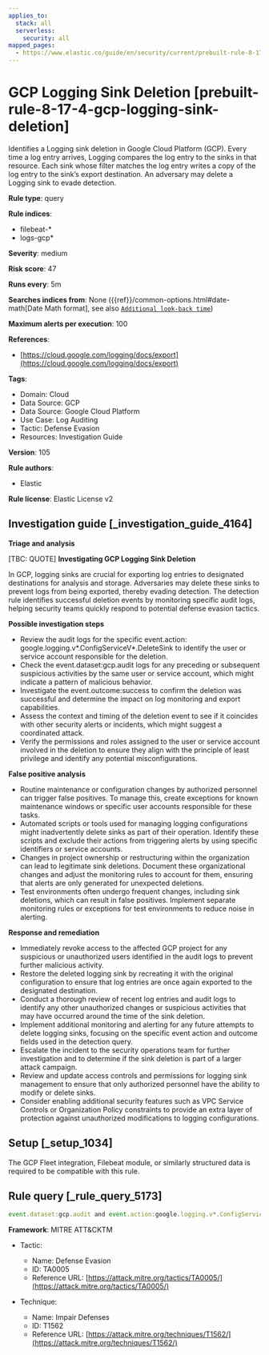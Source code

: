 ```yaml
---
applies_to:
  stack: all
  serverless:
    security: all
mapped_pages:
  - https://www.elastic.co/guide/en/security/current/prebuilt-rule-8-17-4-gcp-logging-sink-deletion.html
---
```


# GCP Logging Sink Deletion [prebuilt-rule-8-17-4-gcp-logging-sink-deletion]

Identifies a Logging sink deletion in Google Cloud Platform (GCP). Every time a log entry arrives, Logging compares the log entry to the sinks in that resource. Each sink whose filter matches the log entry writes a copy of the log entry to the sink’s export destination. An adversary may delete a Logging sink to evade detection.

**Rule type**: query

**Rule indices**:

* filebeat-*
* logs-gcp*

**Severity**: medium

**Risk score**: 47

**Runs every**: 5m

**Searches indices from**: None ({{ref}}/common-options.html#date-math[Date Math format], see also [`Additional look-back time`](docs-content://solutions/security/detect-and-alert/create-detection-rule.md#rule-schedule))

**Maximum alerts per execution**: 100

**References**:

* [https://cloud.google.com/logging/docs/export](https://cloud.google.com/logging/docs/export)

**Tags**:

* Domain: Cloud
* Data Source: GCP
* Data Source: Google Cloud Platform
* Use Case: Log Auditing
* Tactic: Defense Evasion
* Resources: Investigation Guide

**Version**: 105

**Rule authors**:

* Elastic

**Rule license**: Elastic License v2

## Investigation guide [_investigation_guide_4164]

**Triage and analysis**

[TBC: QUOTE]
**Investigating GCP Logging Sink Deletion**

In GCP, logging sinks are crucial for exporting log entries to designated destinations for analysis and storage. Adversaries may delete these sinks to prevent logs from being exported, thereby evading detection. The detection rule identifies successful deletion events by monitoring specific audit logs, helping security teams quickly respond to potential defense evasion tactics.

**Possible investigation steps**

* Review the audit logs for the specific event.action: google.logging.v*.ConfigServiceV*.DeleteSink to identify the user or service account responsible for the deletion.
* Check the event.dataset:gcp.audit logs for any preceding or subsequent suspicious activities by the same user or service account, which might indicate a pattern of malicious behavior.
* Investigate the event.outcome:success to confirm the deletion was successful and determine the impact on log monitoring and export capabilities.
* Assess the context and timing of the deletion event to see if it coincides with other security alerts or incidents, which might suggest a coordinated attack.
* Verify the permissions and roles assigned to the user or service account involved in the deletion to ensure they align with the principle of least privilege and identify any potential misconfigurations.

**False positive analysis**

* Routine maintenance or configuration changes by authorized personnel can trigger false positives. To manage this, create exceptions for known maintenance windows or specific user accounts responsible for these tasks.
* Automated scripts or tools used for managing logging configurations might inadvertently delete sinks as part of their operation. Identify these scripts and exclude their actions from triggering alerts by using specific identifiers or service accounts.
* Changes in project ownership or restructuring within the organization can lead to legitimate sink deletions. Document these organizational changes and adjust the monitoring rules to account for them, ensuring that alerts are only generated for unexpected deletions.
* Test environments often undergo frequent changes, including sink deletions, which can result in false positives. Implement separate monitoring rules or exceptions for test environments to reduce noise in alerting.

**Response and remediation**

* Immediately revoke access to the affected GCP project for any suspicious or unauthorized users identified in the audit logs to prevent further malicious activity.
* Restore the deleted logging sink by recreating it with the original configuration to ensure that log entries are once again exported to the designated destination.
* Conduct a thorough review of recent log entries and audit logs to identify any other unauthorized changes or suspicious activities that may have occurred around the time of the sink deletion.
* Implement additional monitoring and alerting for any future attempts to delete logging sinks, focusing on the specific event action and outcome fields used in the detection query.
* Escalate the incident to the security operations team for further investigation and to determine if the sink deletion is part of a larger attack campaign.
* Review and update access controls and permissions for logging sink management to ensure that only authorized personnel have the ability to modify or delete sinks.
* Consider enabling additional security features such as VPC Service Controls or Organization Policy constraints to provide an extra layer of protection against unauthorized modifications to logging configurations.


## Setup [_setup_1034]

The GCP Fleet integration, Filebeat module, or similarly structured data is required to be compatible with this rule.


## Rule query [_rule_query_5173]

```js
event.dataset:gcp.audit and event.action:google.logging.v*.ConfigServiceV*.DeleteSink and event.outcome:success
```

**Framework**: MITRE ATT&CKTM

* Tactic:

    * Name: Defense Evasion
    * ID: TA0005
    * Reference URL: [https://attack.mitre.org/tactics/TA0005/](https://attack.mitre.org/tactics/TA0005/)

* Technique:

    * Name: Impair Defenses
    * ID: T1562
    * Reference URL: [https://attack.mitre.org/techniques/T1562/](https://attack.mitre.org/techniques/T1562/)



